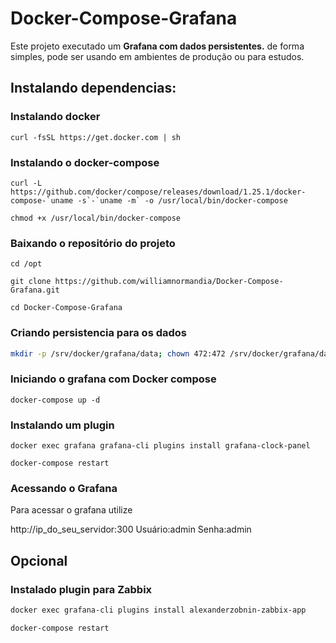 # Docker-Compose-Grafana
 
Este projeto executado um **Grafana com dados persistentes.** de forma simples, pode ser usando em ambientes de produção ou para estudos.

## Instalando dependencias:

### Instalando docker
```shell
curl -fsSL https://get.docker.com | sh
```
### Instalando o docker-compose
```shell
curl -L https://github.com/docker/compose/releases/download/1.25.1/docker-compose-`uname -s`-`uname -m` -o /usr/local/bin/docker-compose
````
```shell
chmod +x /usr/local/bin/docker-compose
```
### Baixando o repositório do projeto
```shell
cd /opt
```
```shell
git clone https://github.com/williamnormandia/Docker-Compose-Grafana.git
```
```shell
cd Docker-Compose-Grafana
```
### Criando persistencia para os dados
```bash
mkdir -p /srv/docker/grafana/data; chown 472:472 /srv/docker/grafana/data
```
### Iniciando o grafana com Docker compose
```shell
docker-compose up -d
```
### Instalando um plugin
```shell
docker exec grafana grafana-cli plugins install grafana-clock-panel
```
```shell
docker-compose restart
```
### Acessando o Grafana

Para acessar o grafana utilize 

http://ip_do_seu_servidor:300
Usuário:admin
Senha:admin

## Opcional

### Instalado plugin para Zabbix

```bash
docker exec grafana-cli plugins install alexanderzobnin-zabbix-app
```
```bash
docker-compose restart
```